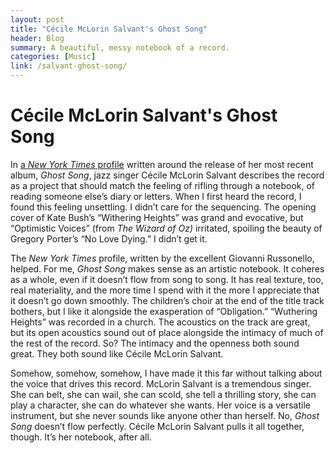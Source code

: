 ```yaml
---
layout: post
title: "Cécile McLorin Salvant's Ghost Song"
header: Blog
summary: A beautiful, messy notebook of a record.
categories: [Music]
link: /salvant-ghost-song/
---
```

# Cécile McLorin Salvant's Ghost Song
In [a *New York Times* profile](https://www.nytimes.com/2022/03/03/arts/music/cecile-mclorin-salvant-ghost-song.html?smid=nytcore-ios-share&referringSource=articleShare) written around the release of her most recent album, *Ghost Song*, jazz singer Cécile McLorin Salvant describes the record as a project that should match the feeling of rifling through a notebook, of reading someone else’s diary or letters. When I first heard the record, I found this feeling unsettling. I didn’t care for the sequencing. The opening cover of Kate Bush’s “Withering Heights” was grand and evocative, but “Optimistic Voices” (from *The Wizard of Oz)* irritated, spoiling the beauty of Gregory Porter’s “No Love Dying.” I didn’t get it. 

The *New York Times* profile, written by the excellent Giovanni Russonello, helped. For me, *Ghost Song* makes sense as an artistic notebook. It coheres as a whole, even if it doesn’t flow from song to song. It has real texture, too, real materiality, and the more time I spend with it the more I appreciate that it doesn’t go down smoothly. The children’s choir at the end of the title track bothers, but I like it alongside the exasperation of “Obligation.” “Wuthering Heights” was recorded in a church. The acoustics on the track are great, but its open acoustics sound out of place alongside the intimacy of much of the rest of the record. So? The intimacy and the openness both sound great. They both sound like Cécile McLorin Salvant. 

Somehow, somehow, somehow, I have made it this far without talking about the voice that drives this record. McLorin Salvant is a tremendous singer. She can belt, she can wail, she can scold, she tell a thrilling story, she can play a character, she can do whatever she wants. Her voice is a versatile instrument, but she never sounds like anyone other than herself. No, *Ghost Song* doesn’t flow perfectly. Cécile McLorin Salvant pulls it all together, though. It’s her notebook, after all.